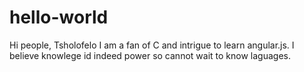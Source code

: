 # hello-world

Hi people,
Tsholofelo I am a fan of C and intrigue to learn angular.js.
I believe knowlege id indeed power so cannot wait to know laguages.

